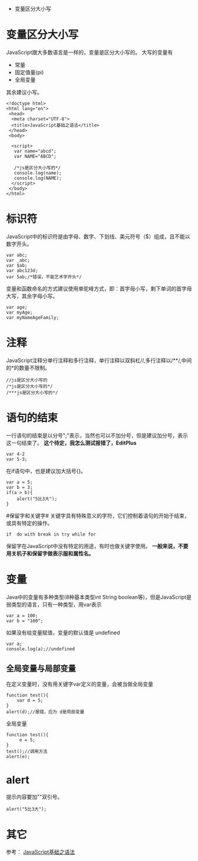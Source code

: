 
- 变量区分大小写


# 变量区分大小写 #
JavaScript跟大多数语言是一样的，变量是区分大小写的。
大写的变量有
- 常量
- 固定值量(pi)
- 全局变量

其余建议小写。


```
<!doctype html>
<html lang="en">
 <head>
  <meta charset="UTF-8">
  <title>JavaScript基础之语法</title>
 </head>
 <body>
  
  <script>
   var name="abcd";
   var NAME="ABCD";

   /*js是区分大小写的*/
   console.log(name);
   console.log(NAME);
  </script>
 </body>
</html>
```

# 标识符 #
JavaScript中的标识符是由字母、数字、下划线、美元符号（$）组成，且不能以数字开头。
```
var abc;
var _abc;
var $ab;
var abc123d;
var 5ab;/*错误，不能艺术字开头*/
```

变量和函数命名的方式建议使用单驼峰方式，即：首字母小写，剩下单词的首字母大写，其余字母小写。
```
var age;
var myAge;
var myNameAgeFamily;
```
# 注释 #
JavaScript注释分单行注释和多行注释，单行注释以双斜杠//,多行注释以/**/,中间的*的数量不限制。
```
//js是区分大小写的
/*js是区分大小写的*/
/***js是区分大小写的*/
```
# 语句的结束 #
一行语句的结束是以分号";"表示，当然也可以不加分号，但是建议加分号，表示这一句结束了。
**这个待定，我怎么测试报错了，EditPlus**
```
var 4-2
var 5-3;
```
在if语句中，也是建议加大括号{}。
```
var a = 5;
var b = 3;
if(a > b){
	alert("5比3大");
}
```
#保留字和关键字#
关键字具有特殊意义的字符，它们控制着语句的开始于结束，或具有特定的操作。

```
if  do with break in try while for
```
保留字在JavaScript中没有特定的用途，有时也做关键字使用。
**一般来说，不要用关机子和保留字做表示服和属性名。**

# 变量 #
Java中的变量有多种类型(8种基本类型int String boolean等)，但是JavaScript是弱类型的语言，只有一种类型，用var表示
```
var a = 100;
var b = "100";
```
如果没有给变量赋值，变量的默认值是 undefined
```
var a;
console.log(a);//undefined
```

## 全局变量与局部变量 ##
在定义变量时，没有用关键字var定义的变量，会被当做全局变量
```
function test(){
	var d = 5;
}
alert(d);//报错，应为 d是局部变量
```

全局变量
```
function test(){
	 e = 5;
}
test();//调用方法
alert(e);
```

# alert #
提示内容要加""双引号。
```
alert("5比3大");
```
# 其它 #
参考：
[JavaScript基础之语法 ](http://blog.csdn.net/h15882065951/article/details/63258548)